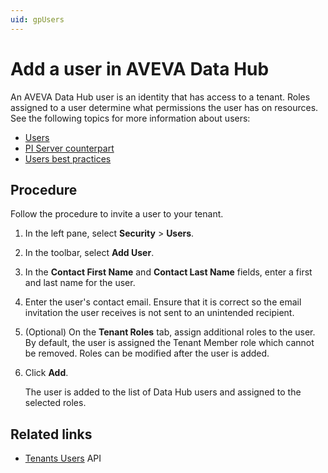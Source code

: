 ```yaml
---
uid: gpUsers
---
```


# Add a user in AVEVA Data Hub

An AVEVA Data Hub user is an identity that has access to a tenant. Roles assigned to a user determine what permissions the user has on resources. See the following topics for more information about users:

- [Users](xref:ccUsers)
- [PI Server counterpart](xref:ccUsers#users-pi-server)
- [Users best practices](xref:ccUsers#users-bp)

## Procedure

Follow the procedure to invite a user to your tenant.

<!--12/2/21, VTT: Per SMEs (N. Parkah & A. Woodall) Removed this step because it only applies to OCS. Old step: 1. If multiple identity providers are enabled in the tenant, you are prompted to select an identity provider. Choose the appropriate identity provider for the user you are adding. You can switch to a different option later.--> 

1. In the left pane, select **Security** > **Users**.

1. In the toolbar, select **Add User**.

1. In the **Contact First Name** and **Contact Last Name** fields, enter a first and last name for the user.  

1. Enter the user's contact email. Ensure that it is correct so the email invitation the user receives is not sent to an unintended recipient.

1. (Optional) On the **Tenant Roles** tab, assign additional roles to the user. By default, the user is assigned the Tenant Member role which cannot be removed. Roles can be modified after the user is added.

1. Click **Add**.
 
   The user is added to the list of Data Hub users and assigned to the selected roles.

## Related links

- [Tenants Users](xref:identity-tenants-users) API

